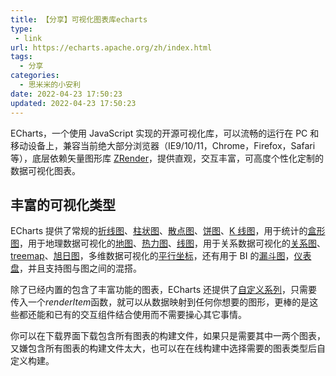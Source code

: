 ```yaml
---
title: 【分享】可视化图表库echarts
type:
 - link
url: https://echarts.apache.org/zh/index.html
tags:
  - 分享
categories:
  - 思米米的小安利
date: 2022-04-23 17:50:23
updated: 2022-04-23 17:50:23
---
```


ECharts，一个使用 JavaScript 实现的开源可视化库，可以流畅的运行在 PC 和移动设备上，兼容当前绝大部分浏览器（IE9/10/11，Chrome，Firefox，Safari 等），底层依赖矢量图形库 [ZRender](https://github.com/ecomfe/zrender)，提供直观，交互丰富，可高度个性化定制的数据可视化图表。

## 丰富的可视化类型

ECharts 提供了常规的[折线图](https://echarts.apache.org/zh/option.html#series-line)、[柱状图](https://echarts.apache.org/zh/option.html#series-bar)、[散点图](https://echarts.apache.org/zh/option.html#series-scatter)、[饼图](https://echarts.apache.org/zh/option.html#series-pie)、[K 线图](https://echarts.apache.org/zh/option.html#series-candlestick)，用于统计的[盒形图](https://echarts.apache.org/zh/option.html#series-boxplot)，用于地理数据可视化的[地图](https://echarts.apache.org/zh/option.html#series-map)、[热力图](https://echarts.apache.org/zh/option.html#series-heatmap)、[线图](https://echarts.apache.org/zh/option.html#series-lines)，用于关系数据可视化的[关系图](https://echarts.apache.org/zh/option.html#series-graph)、[treemap](https://echarts.apache.org/zh/option.html#series-treemap)、[旭日图](https://echarts.apache.org/zh/option.html#series-sunburst)，多维数据可视化的[平行坐标](https://echarts.apache.org/zh/option.html#series-parallel)，还有用于 BI 的[漏斗图](https://echarts.apache.org/zh/option.html#series-funnel)，[仪表盘](https://echarts.apache.org/zh/option.html#series-gauge)，并且支持图与图之间的混搭。

除了已经内置的包含了丰富功能的图表，ECharts 还提供了[自定义系列](https://echarts.apache.org/zh/option.html#series-custom)，只需要传入一个*renderItem*函数，就可以从数据映射到任何你想要的图形，更棒的是这些都还能和已有的交互组件结合使用而不需要操心其它事情。

你可以在下载界面下载包含所有图表的构建文件，如果只是需要其中一两个图表，又嫌包含所有图表的构建文件太大，也可以在在线构建中选择需要的图表类型后自定义构建。

<!-- more -->
